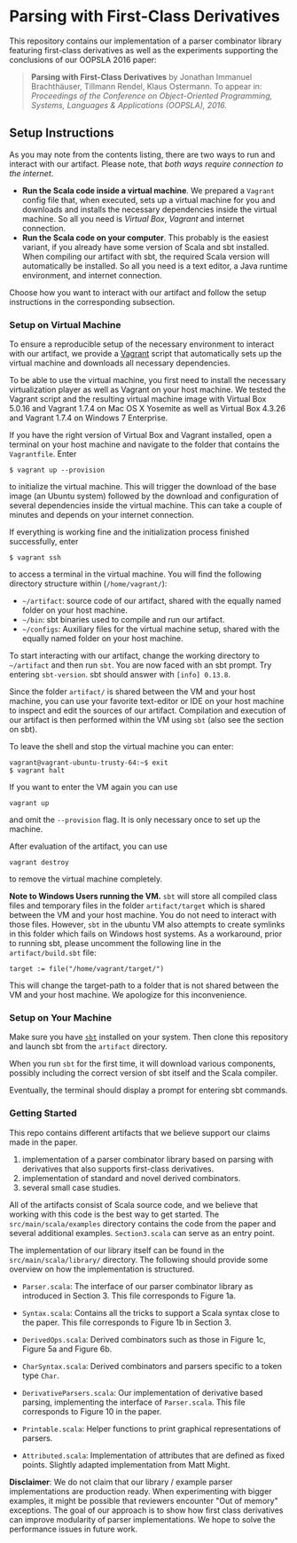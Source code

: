 # Parsing with First-Class Derivatives

This repository contains our implementation of a parser combinator library
featuring first-class derivatives as well as the experiments supporting the
conclusions of our OOPSLA 2016 paper:

>    **Parsing with First-Class Derivatives**
>    by Jonathan Immanuel Brachthäuser, Tillmann Rendel, Klaus Ostermann.
>    To appear in: *Proceedings of the Conference on Object-Oriented
>      Programming, Systems, Languages & Applications (OOPSLA), 2016.*

## Setup Instructions

As you may note from the contents listing, there are two ways to run and
interact with our artifact. Please note, that *both ways require connection to
the internet*.

- **Run the Scala code inside a virtual machine**. We prepared a
  `Vagrant` config file that, when executed, sets up a virtual machine for you
  and downloads and installs the necessary dependencies inside the virtual
  machine. So all you need is *Virtual Box*, *Vagrant* and internet
  connection.
- **Run the Scala code on your computer**. This probably is the easiest
  variant, if you already have some version of Scala and sbt installed. When
  compiling our artifact with sbt, the required Scala version will automatically
  be installed. So all you need is a text editor, a Java runtime environment,
  and internet connection.

Choose how you want to interact with our artifact and follow the
setup instructions in the corresponding subsection.


### Setup on Virtual Machine

To ensure a reproducible setup of the necessary environment to interact with
our artifact, we provide a [Vagrant](https://www.vagrantup.com/)
script that automatically sets up the virtual machine and downloads all
necessary dependencies.

To be able to use the virtual machine, you first need to install the
necessary virtualization player as well as Vagrant on your host machine.
We tested the Vagrant script and the resulting virtual machine image with
Virtual Box 5.0.16 and Vagrant 1.7.4 on Mac OS X Yosemite as well as
Virtual Box 4.3.26 and Vagrant 1.7.4 on Windows 7 Enterprise.

If you have the right version of Virtual Box and Vagrant installed, open
a terminal on your host machine and navigate to the folder that contains the
`Vagrantfile`. Enter

```
$ vagrant up --provision
```

to initialize the virtual machine. This will trigger the download of the base
image (an Ubuntu system) followed by the download and configuration
of several dependencies inside the virtual machine. This can take a couple of
minutes and depends on your internet connection.

If everything is working fine and the initialization process finished
successfully, enter

```
$ vagrant ssh
```

to access a terminal in the virtual machine. You will find the following
directory structure within (`/home/vagrant/`):


- `~/artifact`: source code of our artifact, shared with the equally named folder
    on your host machine.
- `~/bin`: sbt binaries used to compile and run our artifact.
- `~/configs`: Auxiliary files for the virtual machine setup, shared with the
    equally named folder on your host machine.

To start interacting with our artifact, change the working directory to
`~/artifact` and then run `sbt`. You are now faced with an sbt prompt.
Try entering `sbt-version`. sbt should answer with `[info] 0.13.8`.

Since the folder `artifact/` is shared between the VM and your host machine, you
can use your favorite text-editor or IDE on your host machine to inspect and
edit the sources of our artifact. Compilation and execution of our artifact is
then performed within the VM using `sbt` (also see the section on sbt).

To leave the shell and stop the virtual machine you can enter:

```
vagrant@vagrant-ubuntu-trusty-64:~$ exit
$ vagrant halt
```

If you want to enter the VM again you can use

```
vagrant up
```

and omit the `--provision` flag. It is only necessary once to set up the machine.

After evaluation of the artifact, you can use

```
vagrant destroy
```

to remove the virtual machine completely.

**Note to Windows Users running the VM.** `sbt` will store all compiled class files
and temporary files in the folder `artifact/target` which is shared between the
VM and your host machine. You do not need to interact with those files. However,
`sbt` in the ubuntu VM also attempts to create symlinks in this folder which
fails on Windows host systems. As a workaround, prior to running sbt,
please uncomment the following line in the `artifact/build.sbt` file:

```
target := file("/home/vagrant/target/")
```

This will change the target-path to a folder that is not shared between the VM
and your host machine. We apologize for this inconvenience.

### Setup on Your Machine

Make sure you have [`sbt`](http://www.scala-sbt.org) installed on
your system. Then clone this repository and launch sbt from the `artifact`
directory.

When you run `sbt` for the first time, it will download various components,
possibly including the correct version of sbt itself and the Scala compiler.

Eventually, the terminal should display a prompt for entering sbt commands.

### Getting Started

This repo contains different artifacts that we believe support our claims made in
the paper.

1. implementation of a parser combinator library based on parsing with
  derivatives that also supports first-class derivatives.
2. implementation of standard and novel derived combinators.
3. several small case studies.

All of the artifacts consist of Scala source code, and we believe
that working with this code is the best way to get started. The
`src/main/scala/examples` directory contains the code from the paper and
several additional examples. `Section3.scala` can serve as an entry point.

The implementation of our library itself can be found in the
`src/main/scala/library/` directory. The following should
provide some overview on how the implementation is structured.


- `Parser.scala`: The interface of our parser combinator library as
                  introduced in Section 3. This file corresponds to Figure 1a.

- `Syntax.scala`: Contains all the tricks to support a Scala syntax close to
                  the paper. This file corresponds to Figure 1b in Section 3.

- `DerivedOps.scala`: Derived combinators such as those in Figure 1c, Figure 5a
                  and Figure 6b.

- `CharSyntax.scala`: Derived combinators and parsers specific to a token type
                  `Char`.

- `DerivativeParsers.scala`: Our implementation of derivative based parsing,
                  implementing the interface of `Parser.scala`. This file
                  corresponds to Figure 10 in the paper.

- `Printable.scala`: Helper functions to print graphical representations of
                  parsers.

- `Attributed.scala`: Implementation of attributes that are defined as fixed
                  points. Slightly adapted implementation from Matt Might.

**Disclaimer**: We do not claim that our library / example parser
implementations are production ready. When experimenting with bigger examples,
it might be possible that reviewers encounter "Out of memory" exceptions. The
goal of our approach is to show how first class derivatives can improve
modularity of parser implementations. We hope to solve the performance issues in
future work.


